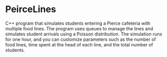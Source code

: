 # PeirceLines
C++ program that simulates students entering a Pierce cafeteria with multiple food lines. The program uses queues to manage the lines and simulates student arrivals using a Poisson distribution. The simulation runs for one hour, and you can customize parameters such as the number of food lines, time spent at the head of each line, and the total number of students.

